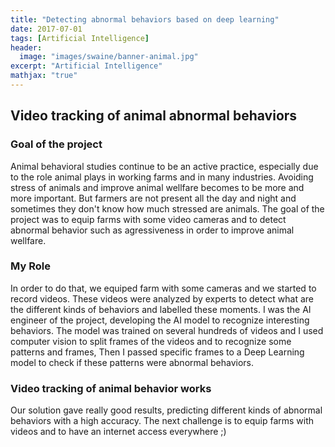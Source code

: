 ```yaml
---
title: "Detecting abnormal behaviors based on deep learning"
date: 2017-07-01
tags: [Artificial Intelligence]
header:
  image: "images/swaine/banner-animal.jpg"
excerpt: "Artificial Intelligence"
mathjax: "true"
---
```


## Video tracking of animal abnormal behaviors

### Goal of the project
Animal behavioral studies continue to be an active practice, especially due to the role animal plays in working farms and in many industries. 
Avoiding stress of animals and improve animal wellfare becomes to be more and more important. But farmers are not present all the day and night and sometimes they don't know how much stressed are animals. The goal of the project was to equip farms with some video cameras and to detect abnormal behavior such as agressiveness in order to improve animal wellfare.

### My Role
In order to do that, we equiped farm with some cameras and we started to record videos. 
These videos were analyzed by experts to detect what are the different kinds of behaviors and labelled these moments. 
I was the AI engineer of the project, developing the AI model to recognize interesting behaviors.
The model was trained on several hundreds of videos and I used computer vision to split frames of the videos and to recognize some patterns and frames, Then I passed specific frames to a Deep Learning model to check if these patterns were abnormal behaviors.

### Video tracking of animal behavior works
Our solution gave really good results, predicting different kinds of abnormal behaviors with a high accuracy.
The next challenge is to equip farms with videos and to have an internet access everywhere ;)
